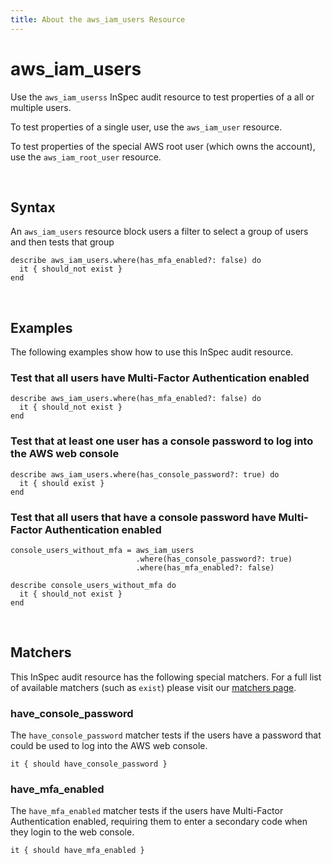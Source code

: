 ```yaml
---
title: About the aws_iam_users Resource
---
```


# aws_iam_users

Use the `aws_iam_userss` InSpec audit resource to test properties of a all or multiple users.

To test properties of a single user, use the `aws_iam_user` resource.

To test properties of the special AWS root user (which owns the account), use the `aws_iam_root_user` resource.

<br>

## Syntax

An `aws_iam_users` resource block users a filter to select a group of users and then tests that group

    describe aws_iam_users.where(has_mfa_enabled?: false) do
      it { should_not exist }
    end

<br>

## Examples

The following examples show how to use this InSpec audit resource.

### Test that all users have Multi-Factor Authentication enabled

    describe aws_iam_users.where(has_mfa_enabled?: false) do
      it { should_not exist }
    end

### Test that at least one user has a console password to log into the AWS web console

    describe aws_iam_users.where(has_console_password?: true) do
      it { should exist }
    end

### Test that all users that have a console password have Multi-Factor Authentication enabled

    console_users_without_mfa = aws_iam_users
                                .where(has_console_password?: true)
                                .where(has_mfa_enabled?: false)

    describe console_users_without_mfa do
      it { should_not exist }
    end

<br>

## Matchers

This InSpec audit resource has the following special matchers. For a full list of available matchers (such as `exist`) please visit our [matchers page](https://www.inspec.io/docs/reference/matchers/).

### have_console_password

The `have_console_password` matcher tests if the users have a password that could be used to log into the AWS web console.

    it { should have_console_password }

### have_mfa_enabled

The `have_mfa_enabled` matcher tests if the users have Multi-Factor Authentication enabled, requiring them to enter a secondary code when they login to the web console.

    it { should have_mfa_enabled }
